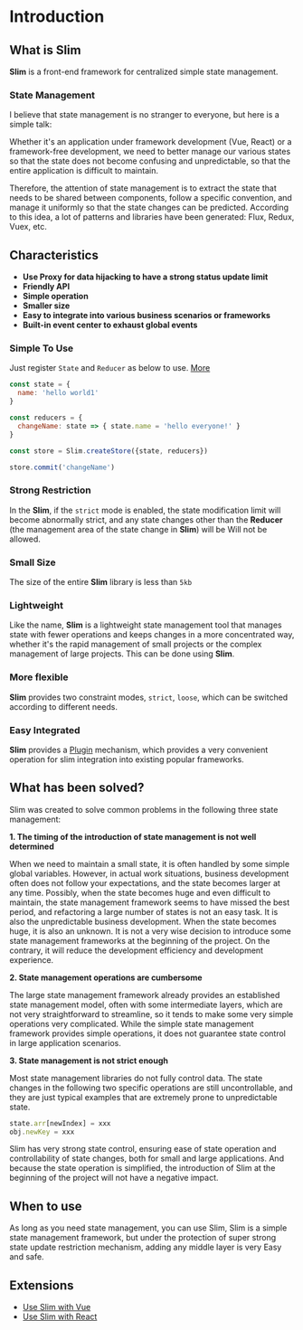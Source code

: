 # Introduction

## What is Slim
**Slim** is a front-end framework for centralized simple state management.

### State Management
I believe that state management is no stranger to everyone, but here is a simple talk:

Whether it's an application under framework development (Vue, React) or a framework-free development, we need to better manage our various states so that the state does not become confusing and unpredictable, so that the entire application is difficult to maintain.

Therefore, the attention of state management is to extract the state that needs to be shared between components, follow a specific convention, and manage it uniformly so that the state changes can be predicted. According to this idea, a lot of patterns and libraries have been generated: Flux, Redux, Vuex, etc.

## Characteristics

* **Use Proxy for data hijacking to have a strong status update limit**
* **Friendly API**
* **Simple operation**
* **Smaller size**
* **Easy to integrate into various business scenarios or frameworks**
* **Built-in event center to exhaust global events**

### Simple To Use
Just register `State` and `Reducer` as below to use. [More](/zh/reducer.html)

```javascript
const state = {
  name: 'hello world1'
}

const reducers = {
  changeName: state => { state.name = 'hello everyone!' }
}

const store = Slim.createStore({state, reducers})

store.commit('changeName') 
```

### Strong Restriction
In the **Slim**, if the `strict` mode is enabled, the state modification limit will become abnormally strict, and any state changes other than the **Reducer** (the management area of ​​the state change in **Slim**) will be Will not be allowed.

### Small Size
The size of the entire **Slim** library is less than `5kb`

### Lightweight
Like the name, **Slim** is a lightweight state management tool that manages state with fewer operations and keeps changes in a more concentrated way, whether it's the rapid management of small projects or the complex management of large projects. This can be done using **Slim**.

### More flexible
**Slim** provides two constraint modes, `strict`, `loose`, which can be switched according to different needs.

### Easy Integrated
**Slim** provides a [Plugin](/zh/plugin.html) mechanism, which provides a very convenient operation for slim integration into existing popular frameworks.

## What has been solved?

Slim was created to solve common problems in the following three state management:

**1. The timing of the introduction of state management is not well determined**

When we need to maintain a small state, it is often handled by some simple global variables. However, in actual work situations, business development often does not follow your expectations, and the state becomes larger at any time. Possibly, when the state becomes huge and even difficult to maintain, the state management framework seems to have missed the best period, and refactoring a large number of states is not an easy task.
It is also the unpredictable business development. When the state becomes huge, it is also an unknown. It is not a very wise decision to introduce some state management frameworks at the beginning of the project. On the contrary, it will reduce the development efficiency and development experience.

**2. State management operations are cumbersome**

The large state management framework already provides an established state management model, often with some intermediate layers, which are not very straightforward to streamline, so it tends to make some very simple operations very complicated. While the simple state management framework provides simple operations, it does not guarantee state control in large application scenarios.

**3. State management is not strict enough**

Most state management libraries do not fully control data. The state changes in the following two specific operations are still uncontrollable, and they are just typical examples that are extremely prone to unpredictable state.

```javascript
state.arr[newIndex] = xxx
obj.newKey = xxx
```
Slim has very strong state control, ensuring ease of state operation and controllability of state changes, both for small and large applications. And because the state operation is simplified, the introduction of Slim at the beginning of the project will not have a negative impact.

## When to use

As long as you need state management, you can use Slim, Slim is a simple state management framework, but under the protection of super strong state update restriction mechanism, adding any middle layer is very Easy and safe.

## Extensions

* [Use Slim with Vue](/zh/vslim.html)
* [Use Slim with React](/zh/rslim.html)
